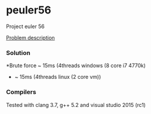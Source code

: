 # peuler56
Project euler 56

[Problem description](https://projecteuler.net/problem=56)

### Solution
*Brute force ~ 15ms (4threads windows (8 core i7 4770k)
* ~ 15ms (4threads linux (2 core vm))

### Compilers

Tested with clang 3.7, g++ 5.2 and visual studio 2015 (rc1)

